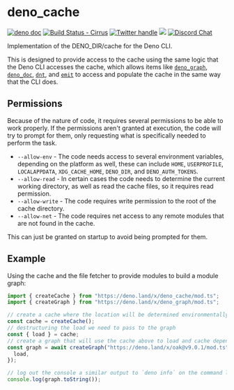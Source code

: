 # deno_cache

[![deno doc](https://doc.deno.land/badge.svg)](https://doc.deno.land/https://deno.land/x/deno_cache/mod.ts)
[![Build Status - Cirrus][]][Build status] [![Twitter handle][]][Twitter badge]
[![](https://img.shields.io/crates/v/deno_cache_dir.svg)](https://crates.io/crates/deno_cache_dir)
[![Discord Chat](https://img.shields.io/discord/684898665143206084?logo=discord&style=social)](https://discord.gg/deno)

Implementation of the DENO_DIR/cache for the Deno CLI.

This is designed to provide access to the cache using the same logic that the
Deno CLI accesses the cache, which allows items like
[`deno_graph`](https://deno.land/x/deno_graph),
[`deno_doc`](https://deno.land/x/deno_doc), [`dnt`](https://deno.land/x/dnt),
and [`emit`](https://deno.land/x/deno_emit) to access and populate the cache in
the same way that the CLI does.

## Permissions

Because of the nature of code, it requires several permissions to be able to
work properly. If the permissions aren't granted at execution, the code will try
to prompt for them, only requesting what is specifically needed to perform the
task.

- `--allow-env` - The code needs access to several environment variables,
  depending on the platform as well, these can include `HOME`, `USERPROFILE`,
  `LOCALAPPDATA`, `XDG_CACHE_HOME`, `DENO_DIR`, and `DENO_AUTH_TOKENS`.
- `--allow-read` - In certain cases the code needs to determine the current
  working directory, as well as read the cache files, so it requires read
  permission.
- `--allow-write` - The code requires write permission to the root of the cache
  directory.
- `--allow-net` - The code requires net access to any remote modules that are
  not found in the cache.

This can just be granted on startup to avoid being prompted for them.

## Example

Using the cache and the file fetcher to provide modules to build a module graph:

```ts
import { createCache } from "https://deno.land/x/deno_cache/mod.ts";
import { createGraph } from "https://deno.land/x/deno_graph/mod.ts";

// create a cache where the location will be determined environmentally
const cache = createCache();
// destructuring the load we need to pass to the graph
const { load } = cache;
// create a graph that will use the cache above to load and cache dependencies
const graph = await createGraph("https://deno.land/x/oak@v9.0.1/mod.ts", {
  load,
});

// log out the console a similar output to `deno info` on the command line.
console.log(graph.toString());
```

[Build Status - Cirrus]: https://github.com/denoland/deno_cache/workflows/ci/badge.svg?branch=main&event=push
[Build status]: https://github.com/denoland/deno_cache/actions
[Twitter badge]: https://twitter.com/intent/follow?screen_name=deno_land
[Twitter handle]: https://img.shields.io/twitter/follow/deno_land.svg?style=social&label=Follow
